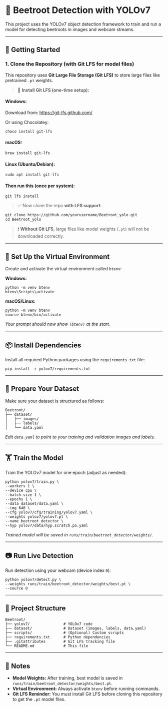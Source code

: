 
# 🥬 Beetroot Detection with YOLOv7

This project uses the YOLOv7 object detection framework to train and run a model for detecting beetroots in images and webcam streams.

---

## 🚀 Getting Started

### 1. Clone the Repository (with Git LFS for model files)

This repository uses **Git Large File Storage (Git LFS)** to store large files like pretrained `.pt` weights.

> 🔧 **Install Git LFS (one-time setup):**

#### Windows:
Download from: https://git-lfs.github.com/

Or using Chocolatey:
```
choco install git-lfs
```

#### macOS:
```
brew install git-lfs
```

#### Linux (Ubuntu/Debian):
```
sudo apt install git-lfs
```

#### Then run this (once per system):
```
git lfs install
```

> ✅ Now clone the repo **with LFS support**:
```
git clone https://github.com/yourusername/Beetroot_yolo.git
cd Beetroot_yolo
```

> ❗ **Without Git LFS**, large files like model weights (`.pt`) will not be downloaded correctly.

---

## 🐍 Set Up the Virtual Environment

Create and activate the virtual environment called `btenv`:

**Windows:**
```
python -m venv btenv
btenv\Scripts\activate
```

**macOS/Linux:**
```
python -m venv btenv
source btenv/bin/activate
```

*Your prompt should now show `(btenv)` at the start.*

---

## 📦 Install Dependencies

Install all required Python packages using the `requirements.txt` file:

```
pip install -r yolov7/requirements.txt
```

---

## 📁 Prepare Your Dataset

Make sure your dataset is structured as follows:

```
Beetroot/
├── dataset/
│   ├── images/
│   ├── labels/
│   └── data.yaml
```

*Edit `data.yaml` to point to your training and validation images and labels.*

---

## 🏋️ Train the Model

Train the YOLOv7 model for one epoch (adjust as needed):

```
python yolov7/train.py \
--workers 1 \
--device cpu \
--batch-size 1 \
--epochs 1 \
--data dataset/data.yaml \
--img 640 \
--cfg yolov7/cfg/training/yolov7.yaml \
--weights yolov7/yolov7.pt \
--name beetroot_detector \
--hyp yolov7/data/hyp.scratch.p5.yaml
```

*Trained model will be saved in `runs/train/beetroot_detector/weights/`.*

---

## 📷 Run Live Detection

Run detection using your webcam (device index `0`):

```
python yolov7/detect.py \
--weights runs/train/beetroot_detector/weights/best.pt \
--source 0
```

---

## 📂 Project Structure

```
Beetroot/
├── yolov7/               # YOLOv7 code
├── dataset/              # Dataset (images, labels, data.yaml)
├── scripts/              # (Optional) Custom scripts
├── requirements.txt      # Python dependencies
├── .gitattributes        # Git LFS tracking file
└── README.md             # This file
```

---

## 📝 Notes

- **Model Weights:** After training, best model is saved in `runs/train/beetroot_detector/weights/best.pt`.
- **Virtual Environment:** Always activate `btenv` before running commands.
- **Git LFS Reminder:** You must install Git LFS before cloning this repository to get the `.pt` model files.

